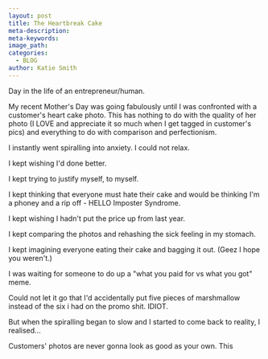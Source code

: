 ```yaml
---
layout: post
title: The Heartbreak Cake
meta-description:
meta-keywords:
image_path:
categories:
  - BLOG
author: Katie Smith
---
```


Day in the life of an entrepreneur/human.

My recent Mother's Day was going fabulously until I was confronted with a customer's heart cake photo. This has nothing to do with the quality of her photo (I LOVE and appreciate it so much when I get tagged in customer's pics) and everything to do with comparison and perfectionism.

I instantly went spiralling into anxiety. I could not relax.

I kept wishing I'd done better.

I kept trying to justify myself, to myself.

I kept thinking that everyone must hate their cake and would be thinking I'm a phoney and a rip off - HELLO Imposter Syndrome.&nbsp;

I kept wishing I hadn't put the price up from last year.

I kept comparing the photos and rehashing the sick feeling in my stomach.

I kept imagining everyone eating their cake and bagging it out. (Geez I hope you weren't.)

I was waiting for someone to do up a "what you paid for vs what you got" meme.

Could not let it go that I'd accidentally put five pieces of marshmallow instead of the six i had on the promo shit. IDIOT.

But when the spiralling began to slow and I started to come back to reality, I realised...

Customers' photos are never gonna look as good as your own. This&nbsp;

&nbsp;